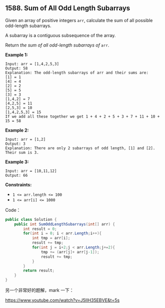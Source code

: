 ## 1588. Sum of All Odd Length Subarrays

Given an array of positive integers `arr`, calculate the sum of all possible odd-length subarrays.

A subarray is a contiguous subsequence of the array.

Return *the sum of all odd-length subarrays of* `arr`.

 

**Example 1:**

```
Input: arr = [1,4,2,5,3]
Output: 58
Explanation: The odd-length subarrays of arr and their sums are:
[1] = 1
[4] = 4
[2] = 2
[5] = 5
[3] = 3
[1,4,2] = 7
[4,2,5] = 11
[2,5,3] = 10
[1,4,2,5,3] = 15
If we add all these together we get 1 + 4 + 2 + 5 + 3 + 7 + 11 + 10 + 15 = 58
```

**Example 2:**

```
Input: arr = [1,2]
Output: 3
Explanation: There are only 2 subarrays of odd length, [1] and [2]. Their sum is 3.
```

**Example 3:**

```
Input: arr = [10,11,12]
Output: 66
```

 

**Constraints:**

- `1 <= arr.length <= 100`
- `1 <= arr[i] <= 1000`





Code：

```c#
public class Solution {
    public int SumOddLengthSubarrays(int[] arr) {
        int result = 0;
        for(int i = 0; i < arr.Length;i++){
            int tmp = arr[i];
            result += tmp;
            for(int j = i+2;j < arr.Length;j+=2){
                tmp += (arr[j]+ arr[j-1]);
                result += tmp;
            }
        }
        return result;
    }
}
```



另一个非常好的题解，mark 一下：

https://www.youtube.com/watch?v=J5IIH35EBVE&t=5s
